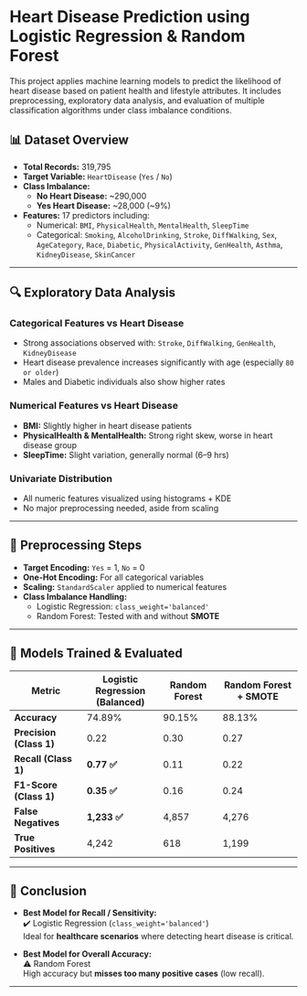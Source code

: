 # Heart Disease Prediction using Logistic Regression & Random Forest

This project applies machine learning models to predict the likelihood of heart disease based on patient health and lifestyle attributes. It includes preprocessing, exploratory data analysis, and evaluation of multiple classification algorithms under class imbalance conditions.

## 📊 Dataset Overview

- **Total Records:** 319,795
- **Target Variable:** `HeartDisease` (`Yes` / `No`)
- **Class Imbalance:**
  - **No Heart Disease:** ~290,000
  - **Yes Heart Disease:** ~28,000 (~9%)
- **Features:** 17 predictors including:
  - Numerical: `BMI`, `PhysicalHealth`, `MentalHealth`, `SleepTime`
  - Categorical: `Smoking`, `AlcoholDrinking`, `Stroke`, `DiffWalking`, `Sex`, `AgeCategory`, `Race`, `Diabetic`, `PhysicalActivity`, `GenHealth`, `Asthma`, `KidneyDisease`, `SkinCancer`

---

## 🔍 Exploratory Data Analysis

### Categorical Features vs Heart Disease
- Strong associations observed with: `Stroke`, `DiffWalking`, `GenHealth`, `KidneyDisease`
- Heart disease prevalence increases significantly with age (especially `80 or older`)
- Males and Diabetic individuals also show higher rates

### Numerical Features vs Heart Disease
- **BMI:** Slightly higher in heart disease patients
- **PhysicalHealth & MentalHealth:** Strong right skew, worse in heart disease group
- **SleepTime:** Slight variation, generally normal (6–9 hrs)

### Univariate Distribution
- All numeric features visualized using histograms + KDE
- No major preprocessing needed, aside from scaling

---

## 🧪 Preprocessing Steps

- **Target Encoding:** `Yes` = 1, `No` = 0
- **One-Hot Encoding:** For all categorical variables
- **Scaling:** `StandardScaler` applied to numerical features
- **Class Imbalance Handling:**
  - Logistic Regression: `class_weight='balanced'`
  - Random Forest: Tested with and without **SMOTE**

---

## 🧠 Models Trained & Evaluated

| Metric                     | Logistic Regression<br>(Balanced) | Random Forest | Random Forest + SMOTE |
|----------------------------|----------------------------------|----------------|------------------------|
| **Accuracy**               | 74.89%                           | 90.15%         | 88.13%                 |
| **Precision (Class 1)**    | 0.22                             | 0.30           | 0.27                   |
| **Recall (Class 1)**       | **0.77 ✅**                      | 0.11           | 0.22                   |
| **F1-Score (Class 1)**     | **0.35 ✅**                      | 0.16           | 0.24                   |
| **False Negatives**        | **1,233 ✅**                     | 4,857          | 4,276                  |
| **True Positives**         | 4,242                            | 618            | 1,199                  |

---

## 📌 Conclusion

- **Best Model for Recall / Sensitivity:**  
  ✔️ Logistic Regression (`class_weight='balanced'`)  
  Ideal for **healthcare scenarios** where detecting heart disease is critical.

- **Best Model for Overall Accuracy:**  
  ⚠️ Random Forest  
  High accuracy but **misses too many positive cases** (low recall).

---



